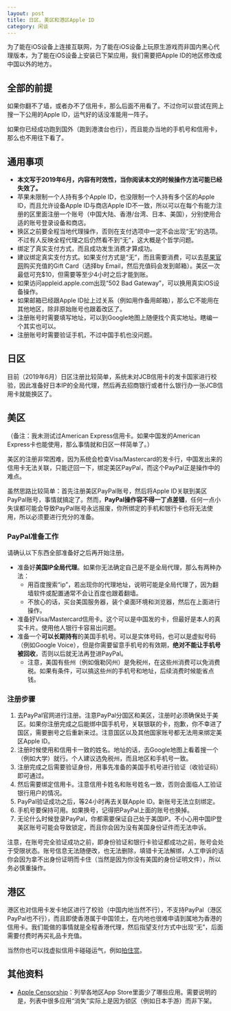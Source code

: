```yaml
---
layout: post
title: 日区、美区和港区Apple ID
category: 闲谈
---
```

为了能在iOS设备上连接互联网，为了能在iOS设备上玩原生游戏而非国内黑心代理版本，为了能在iOS设备上安装已下架应用，我们需要把Apple ID的地区修改成中国以外的地方。
<!-- more -->

## 全部的前提
如果你翻不了墙，或者办不了信用卡，那么后面不用看了。不过你可以尝试在网上搜一下公用的Apple ID，运气好的话没准能用一阵子。

如果你已经成功跑到国外（跑到港澳台也行），而且能办当地的手机号和信用卡，那么也不用往下看了。

## 通用事项
* **本文写于2019年6月，内容有时效性，当你阅读本文的时候操作方法可能已经失效了。**
* 苹果未限制一个人持有多个Apple ID，也没限制一个人持有多个区的Apple ID，而且允许设备Apple ID与商店Apple ID不一致，所以可以在每个有能力注册的区里面注册一个账号（中国大陆、香港/台湾、日本、美国），分别使用合适的账号登录设备和商店。
* 换区之前要全程当地代理操作，否则在支付选项中一定不会出现“无”的选项。不过有人反映全程代理之后仍然看不到“无”，这大概是个哲学问题。
* 绑定了真实支付方式，而且成功发生消费才算成功。
* 建议绑定真实支付方式。如果支付方式是“无”，而且需要消费，可以去[苹果官网](https://www.apple.com/shop/gift-cards/itunes-electronic)购买充值的Gift Card（选择by Email，然后充值码会发到邮箱）。美区一次最低可充$10，但需要等至少4小时之后才能到账。
* 如果访问appleid.apple.com出现“502 Bad Gateway”，可以换用真实iOS设备操作。
* 如果邮箱已经跟Apple ID扯上过关系（例如用作备用邮箱），那么它不能用在其他地区，除非原始账号也跟着改区了。
* 注册账号时需要填写地址，可以到Google地图上随便找个真实地址。瞎编一个其实也可以。
* 注册账号时需要验证手机，不过中国手机也没问题。

## 日区
目前（2019年6月）日区注册比较简单，系统未对JCB信用卡的发卡国家进行校验，因此准备好日本IP的全局代理，然后再去招商银行或者什么银行办一张JCB信用卡就能换区了。

## 美区
（备注：我未测试过American Express信用卡。如果中国发的American Express卡也能使用，那么事情就和日区一样简单了。）

美区的注册非常困难，因为系统会检查Visa/Mastercard的发卡行，中国发出来的信用卡无法关联，只能迂回一下，绑定美区PayPal，而这个PayPal正是操作中的难点。

虽然思路比较简单：首先注册美区PayPal账号，然后将Apple ID关联到美区PayPal账号，事情就搞定了。然而，**PayPal操作容不得一丁点差错**，任何一点小失误都可能会导致PayPal账号永远报废，你所绑定的手机和银行卡也将无法使用，所以必须要进行充分的准备。

### PayPal准备工作
请确认以下东西全部准备好之后再开始注册。

* 准备好**美国IP全局代理**。如果你无法确定自己是不是全局代理，那么有两种办法：
  - 用百度搜索“ip”，若出现你的代理地址，说明可能是全局代理了，因为翻墙软件或配置通常不会让百度也跟着翻墙。
  - 不放心的话，买台美国服务器，装个桌面环境和浏览器，然后在上面进行操作。
* 准备好Visa/Mastercard信用卡。这个可以是中国发的卡，但最好是本人的真实卡片。使用他人银行卡容易出问题。
* 准备一个**可以长期持有**的美国手机号。可以是实体号码，也可以是虚拟号码（例如Google Voice），但是你需要留意手机号的有效期，**绝对不能让手机号被回收**，否则以后就无法再登进PayPal。
  - 注意，美国有些州（例如俄勒冈州）是免税州，在这些州消费可以免消费税。如果有条件，可以搞这些州的手机号和地址，后续消费时候能省点钱。

### 注册步骤
1. 去PayPal官网进行注册。注意PayPal分国区和美区，注册时必须确保处于美区。如果你注册完成之后能绑中国手机号，关联银联的卡，抱歉，你不幸进了国区，需要删号之后重新来过。注意国区以及其他国家账号都无法用来绑定美区Apple ID。
2. 注册时候使用和信用卡一致的姓名。地址的话，去Google地图上看着搜一个（例如大学）就行。个人建议选免税州，而且地区和手机号一致。
3. 注册完成之后需要验证身份，用事先准备的美国手机号进行验证（收验证码）即可通过。
4. 然后需要绑定信用卡。注意信用卡姓名和账号姓名一致，否则会面临人工验证银行用户的情况。
5. PayPal验证成功之后，等24小时再去关联Apple ID。新账号无法立刻绑定。
6. 手机号要保持可用。如果换号，记得把PayPal上面的账号也换掉。
7. 无论什么时候登录PayPal，你都需要保证自己处于美国IP。不小心用中国IP登美区账号可能会导致锁定，而且你会因为没有美国身份证件而无法申诉。

注意，在账号完全验证成功之前，即身份验证和银行卡验证都成功之前，账号会处于受限状态。账号信息无法随便改，也无法删除，填错卡无法解绑，人工申诉的话你会因为拿不出身份证明而卡住（当然是因为你没有美国的身份证明文件），所以务必慎重操作。

## 港区
港区也对信用卡发卡地区进行了校验（中国内地当然不行），不支持PayPal（港区PayPal也不行），而且即使香港属于中国领土，在内地也很难申请到属地为香港的信用卡。我们能做的事情就是全程香港代理，然后指望支付方式中出现“无”，后面需要付费时再买礼品卡充值。

当然你也可以找虚拟信用卡碰碰运气，例如[拍住赏](https://www.tapngo.com.hk/chi/apply.html)。

## 其他资料
* [Apple Censorship](https://applecensorship.com/)：列举各地区App Store里面少了哪些应用。需要说明的是，列表中很多应用“消失”实际上是因为锁区（例如日本手游）而非下架。
